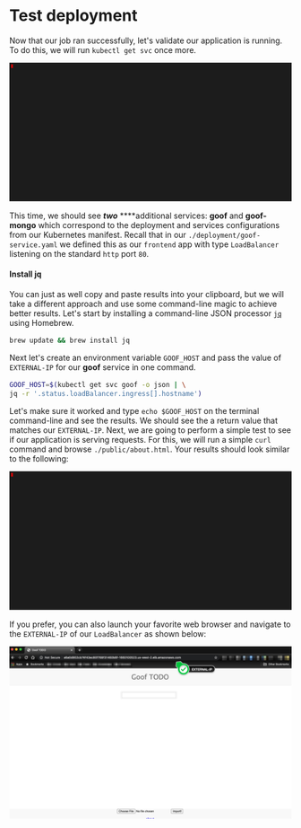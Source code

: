 # Test deployment

Now that our job ran successfully, let's validate our application is running. To do this, we will run `kubectl get svc` once more.

![](../../../.gitbook/assets/kubectl_get_svc_external-ip.gif)

This time, we should see _**two**_ ****additional services: **goof** and **goof-mongo** which correspond to the deployment and services configurations from our Kubernetes manifest. Recall that in our `./deployment/goof-service.yaml` we defined this as our `frontend` app with type `LoadBalancer` listening on the standard `http` port `80`.

#### Install jq

You can just as well copy and paste results into your clipboard, but we will take a different approach and use some command-line magic to achieve better results. Let's start by installing a command-line JSON processor [`jq`](https://formulae.brew.sh/formula/jq) using Homebrew.

```bash
brew update && brew install jq
```

Next let's create an environment variable `GOOF_HOST` and pass the value of `EXTERNAL-IP` for our **goof** service in one command.

```bash
GOOF_HOST=$(kubectl get svc goof -o json | \
jq -r '.status.loadBalancer.ingress[].hostname')
```

Let's make sure it worked and type `echo $GOOF_HOST` on the terminal command-line and see the results. We should see the a return value that matches our `EXTERNAL-IP`. Next, we are going to perform a simple test to see if our application is serving requests. For this, we will run a simple `curl` command and browse `./public/about.html`. Your results should look similar to the following:

![](../../../.gitbook/assets/goof_curl_about.gif)

If you prefer, you can also launch your favorite web browser and navigate to the `EXTERNAL-IP` of our `LoadBalancer` as shown below:

![](../../../.gitbook/assets/circleci_goof.png)



